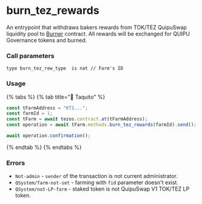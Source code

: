 # burn\_tez\_rewards

An entrypoint that withdraws bakers rewards from TOK/TEZ QuipuSwap liquidity pool to [Burner](../../../burner-contract/) contract. All rewards will be exchanged for QUIPU Governance tokens and burned.

### Call parameters

```pascaligo
type burn_tez_rew_type  is nat // Farm's ID
```

### Usage

{% tabs %}
{% tab title="🌮 Taquito" %}
```javascript
const tFarmAddress = "KT1...";
const farmId = 1;
const tFarm = await tezos.contract.at(tFarmAddress);
const operation = await tFarm.methods.burn_tez_rewards(farmId).send();

await operation.confirmation();
```
{% endtab %}
{% endtabs %}

### Errors

* `Not-admin` - `sender` of the transaction is not current administrator.
* `QSystem/farm-not-set` - farming with `fid` parameter doesn't exist.
* `QSystem/not-LP-farm` - staked token is not QuipuSwap V1 TOK/TEZ LP token.
